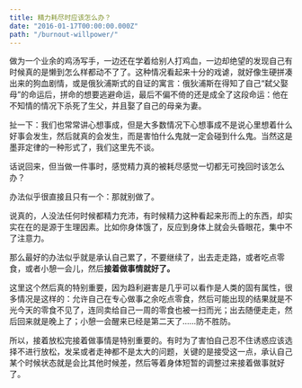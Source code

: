 ```yaml
---
title: 精力耗尽时应该怎么办？
date: "2016-01-17T00:00:00.000Z"
path: "/burnout-willpower/"
---
```


做为一个业余的鸡汤写手，一边还在学着给别人打鸡血，一边却绝望的发现自己有时候真的是懒到怎么样都动不了了。这种情况看起来十分的戏谑，就好像生硬拼凑出来的狗血剧情，或是俄狄浦斯式的自证的寓言：俄狄浦斯在得知了自己“弑父娶母”的命运后，拼命的想要逃避命运，最后不偏不倚的还是成全了这段命运：他在不知情的情况下杀死了生父，并且娶了自己的母亲为妻。

扯一下：我们也常常讲心想事成，但是大多数情况下心想事成不是说心里想着什么好事会发生，然后就真的会发生，而是害怕什么鬼就一定会碰到什么鬼。当然这是墨菲定律的一种形式了，我们这里先不谈。

话说回来，但当做一件事时，感觉精力真的被耗尽感觉一切都无可挽回时该怎么办？

办法似乎很直接且只有一个：那就别做了。

说真的，人没法任何时候都精力充沛，有时候精力这种看起来形而上的东西，却实实在在的是源于生理因素。比如你身体饿了，反应到身体上就会头昏眼花，集中不了注意力。

那么最好的办法似乎就是承认自己累了，不要继续了，出去走走路，或者吃点零食，或者小憩一会儿，然后**接着做事情就好了。**

这里这个然后真的特别重要，因为趋利避害是几乎可以看作是人类的固有属性，很多情况是这样的：允许自己在专心做事之余吃点零食，然后可能出现的结果就是不光今天的零食不见了，连同卖给自己一周的零食也被一扫而光；出去随便走走，然后回来就是晚上了；小憩一会醒来已经是第二天了……防不胜防。

所以，接着放松完接着做事情是特别重要的。有时为了害怕自己忍不住诱惑应该选择不进行放松，发呆或者走神都不是太大的问题，关键的是接受这一点，承认自己某个时候状态就是会比其他时候差，然后等着身体短暂的调整过来接着做事就好了。
